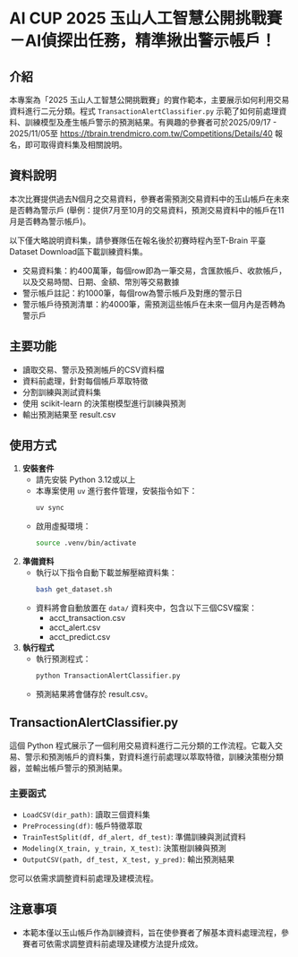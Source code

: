 # AI CUP 2025 玉山人工智慧公開挑戰賽－AI偵探出任務，精準揪出警示帳戶！

## 介紹
本專案為「2025 玉山人工智慧公開挑戰賽」的實作範本，主要展示如何利用交易資料進行二元分類。程式 `TransactionAlertClassifier.py` 示範了如何前處理資料、訓練模型及產生帳戶警示的預測結果。有興趣的參賽者可於2025/09/17 - 2025/11/05至 https://tbrain.trendmicro.com.tw/Competitions/Details/40 報名，即可取得資料集及相關說明。

## 資料說明
本次比賽提供過去N個月之交易資料，參賽者需預測交易資料中的玉山帳戶在未來是否轉為警示戶 (舉例：提供7月至10月的交易資料，預測交易資料中的帳戶在11月是否轉為警示帳戶)。

以下僅大略說明資料集，請參賽隊伍在報名後於初賽時程內至T-Brain 平臺Dataset Download區下載訓練資料集。
- 交易資料集：約400萬筆，每個row即為一筆交易，含匯款帳戶、收款帳戶，以及交易時間、日期、金額、幣別等交易數據
- 警示帳戶註記：約1000筆，每個row為警示帳戶及對應的警示日
- 警示帳戶待預測清單：約4000筆，需預測這些帳戶在未來一個月內是否轉為警示戶

## 主要功能
- 讀取交易、警示及預測帳戶的CSV資料檔
- 資料前處理，針對每個帳戶萃取特徵
- 分割訓練與測試資料集
- 使用 scikit-learn 的決策樹模型進行訓練與預測
- 輸出預測結果至 result.csv

## 使用方式
1. **安裝套件**
   - 請先安裝 Python 3.12或以上
   - 本專案使用 `uv` 進行套件管理，安裝指令如下：
     ```bash
     uv sync
     ```
   - 啟用虛擬環境：
     ```bash
     source .venv/bin/activate
     ```
2. **準備資料**
   - 執行以下指令自動下載並解壓縮資料集：
     ```bash
     bash get_dataset.sh
     ```
   - 資料將會自動放置在 `data/` 資料夾中，包含以下三個CSV檔案：
     - acct_transaction.csv
     - acct_alert.csv
     - acct_predict.csv
3. **執行程式**
   - 執行預測程式：
     ```bash
     python TransactionAlertClassifier.py
     ```
   - 預測結果將會儲存於 result.csv。

## TransactionAlertClassifier.py

這個 Python 程式展示了一個利用交易資料進行二元分類的工作流程。它載入交易、警示和預測帳戶的資料集，對資料進行前處理以萃取特徵，訓練決策樹分類器，並輸出帳戶警示的預測結果。

### 主要函式
- `LoadCSV(dir_path)`: 讀取三個資料集
- `PreProcessing(df)`: 帳戶特徵萃取
- `TrainTestSplit(df, df_alert, df_test)`: 準備訓練與測試資料
- `Modeling(X_train, y_train, X_test)`: 決策樹訓練與預測
- `OutputCSV(path, df_test, X_test, y_pred)`: 輸出預測結果

您可以依需求調整資料前處理及建模流程。

## 注意事項
- 本範本僅以玉山帳戶作為訓練資料，旨在使參賽者了解基本資料處理流程，參賽者可依需求調整資料前處理及建模方法提升成效。
